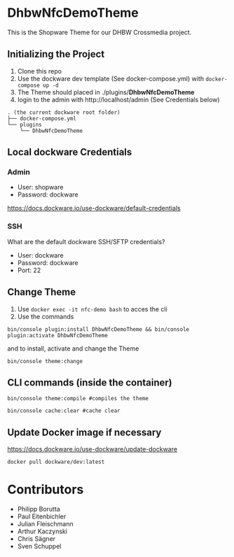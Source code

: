 # DhbwNfcDemoTheme

This is the Shopware Theme for our DHBW Crossmedia project.

## Initializing the Project

1. Clone this repo
2. Use the dockware dev template (See docker-compose.yml) with ``docker-compose up -d``
3. The Theme should placed in ./plugins/**DhbwNfcDemoTheme**
4. login to the admin with http://localhost/admin (See Credentials below)

```
. (the current dockware root folder)
├── docker-compose.yml
└── plugins
    └── DhbwNfcDemoTheme
```

## Local dockware Credentials
### Admin
- User: shopware
- Password: dockware

https://docs.dockware.io/use-dockware/default-credentials
### SSH
What are the default dockware SSH/SFTP credentials?
- User: dockware
- Password: dockware
- Port: 22

## Change Theme
1. Use ``docker exec -it nfc-demo bash`` to acces the cli
2. Use the commands 
```shell
bin/console plugin:install DhbwNfcDemoTheme && bin/console plugin:activate DhbwNfcDemoTheme
```
and to install, activate and change the Theme
```shell
bin/console theme:change
```


## CLI commands (inside the container)
```shell
bin/console theme:compile #compiles the theme
```

```shell
bin/console cache:clear #cache clear
```

## Update Docker image if necessary
https://docs.dockware.io/use-dockware/update-dockware

```shell
docker pull dockware/dev:latest
```

# Contributors
- Philipp Borutta
- Paul Eitenbichler
- Julian Fleischmann
- Arthur Kaczynski
- Chris Sägner
- Sven Schuppel